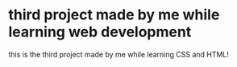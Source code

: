 # third project made by me while learning web development
this is the third project made by me while learning CSS and HTML!
